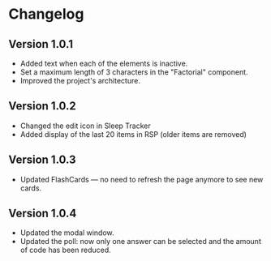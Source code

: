 # Changelog
## Version 1.0.1
- Added text when each of the elements is inactive.
- Set a maximum length of 3 characters in the "Factorial" component.
- Improved the project's architecture.
## Version 1.0.2
- Changed the edit icon in Sleep Tracker
- Added display of the last 20 items in RSP (older items are removed)
## Version 1.0.3
- Updated FlashCards — no need to refresh the page anymore to see new cards.
## Version 1.0.4
- Updated the modal window.
- Updated the poll: now only one answer can be selected and the amount of code has been reduced.